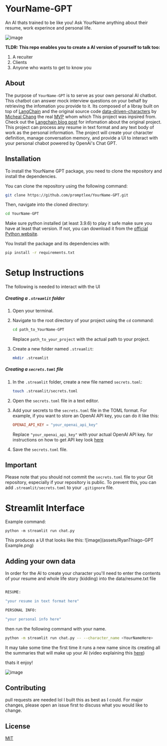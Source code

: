 # YourName-GPT

An AI thats trained to be like you! Ask YourName anything about their resume, work experince and personal life. 

![image](assets/MVP.gif)

**TLDR: This repo enables you to create a AI version of yourself to talk too:**
1. A recuiter
2. Clients
3. Anyone who wants to get to know you

## About
The purpose of `YourName-GPT` is to serve as your own personal AI chatbot. This chatbot can answer mock interview questions on your behalf by retrieving the infomation you provide to it. Its composed of a libray built on top of [LangChain](https://docs.langchain.com/docs/) and the original source code [data-driven-characters](https://github.com/mbchang/data-driven-characters) by [Micheal Chang](https://twitter.com/mmmbchang?ref=blog.langchain.dev) the real [MVP](https://media.giphy.com/media/v1.Y2lkPTc5MGI3NjExeWpieG5yMDZiMGozb3g5YmUzcGprYmlta3AxMTIyajZoY2V3eWM4MCZlcD12MV9pbnRlcm5hbF9naWZfYnlfaWQmY3Q9Zw/GVMhZwYv8U5NK/giphy.gif) whom which 
This project was inpsired from. Check out the [Langchain blog post](https://blog.langchain.dev/data-driven-characters/#:~:text=data%2Ddriven%2Dcharacters%20is%20a%20repo%20for%20creating%20and%20interacting,existing%20platforms%20like%20character.ai.) for infomation about the original project. 
This project can process any resume in text format and any text body of work as the personal information. The project will create your character definition, manage conversation memory, and provide a UI to interact with your personal chabot powered by OpenAi's Chat GPT. 


## Installation
To install the YourName GPT package, you need to clone the repository and install the dependencies.

You can clone the repository using the following command:

```bash
git clone https://github.com/promptlee/YourName-GPT.git
```
Then, navigate into the cloned directory:

```bash
cd YourName-GPT
```
Make sure python installed (at least 3.9.6) to play it safe make sure you have at least that version. If not, you can download it from the [official Python website](https://www.python.org/downloads/release/python-396/).

You Install the package and its dependencies with:

```bash
pip install -r requirements.txt
```
# Setup Instructions
The following is needed to interact with the UI
##### Creating a `.streamlit` folder

1. Open your terminal.

2. Navigate to the root directory of your project using the `cd` command:

    ```bash
    cd path_to_YourName-GPT
    ```

    Replace `path_to_your_project` with the actual path to your project.

3. Create a new folder named `.streamlit`:

    ```bash
    mkdir .streamlit
    ```

##### Creating a `secrets.toml` file

1. In the `.streamlit` folder, create a new file named `secrets.toml`:

    ```bash
    touch .streamlit/secrets.toml
    ```

2. Open the `secrets.toml` file in a text editor.

3. Add your secrets to the `secrets.toml` file in the TOML format. For example, if you want to store an OpenAI API key, you can do it like this:

    ```toml
    OPENAI_API_KEY = "your_openai_api_key"
    ```

    Replace `"your_openai_api_key"` with your actual OpenAI API key. for instructions on how to get API key look [here](https://help.openai.com/en/articles/4936850-where-do-i-find-my-api-key) 

4. Save the `secrets.toml` file.
## **Important**
Please note that you should not commit the `secrets.toml` file to your Git repository, especially if your repository is public. To prevent this, you can add `.streamlit/secrets.toml` to your `.gitignore` file.

# Streamlit Interface

Example command:

```
python -m streamlit run chat.py
```

This produces a UI that looks like this:
![image](assets/RyanThiago-GPT Example.png) 


## Adding your own data
In order for the AI to create your character you'll need to enter the contents of your resume and whole life story (kidding) into the data/resume.txt file

```bash

RESUME:

"your resume in text format here"

PERSONAL INFO:

"your personal info here"

```

then run the following command with your name.

```bash
python -m streamlit run chat.py -- --character_name <YourNameHere>
```
It may take some time the first time it runs a new name since its creating all the summaries that will make up your AI (video explaining this [here](https://youryoutubevideo))

thats it enjoy!

![image](assets/spidermanmeme.png)


## Contributing
pull requests are needed lol I built this as best as I could. For major changes, please open an issue first to discuss what you would like to change.

## License
[MIT](LICENSE)
